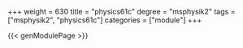 +++
weight = 630
title = "physics61c"
degree = "msphysik2"
tags = ["msphysik2", "physics61c"]
categories = ["module"]
+++

{{< genModulePage >}}
